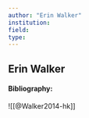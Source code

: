 ```yaml
---
author: "Erin Walker"
institution:
field:
type:
---
```


## Erin Walker
#### Bibliography:

![[@Walker2014-hk]]